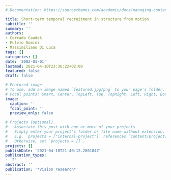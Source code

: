 ```yaml
---
# Documentation: https://sourcethemes.com/academic/docs/managing-content/

title: Short-term temporal recruitment in structure from motion
subtitle: ''
summary: ''
authors:
- Corrado Caudek
- Fulvio Domini
- Massimiliano Di Luca
tags: []
categories: []
date: '2002-01-01'
lastmod: 2021-04-10T23:36:22+02:00
featured: false
draft: false

# Featured image
# To use, add an image named `featured.jpg/png` to your page's folder.
# Focal points: Smart, Center, TopLeft, Top, TopRight, Left, Right, BottomLeft, Bottom, BottomRight.
image:
  caption: ''
  focal_point: ''
  preview_only: false

# Projects (optional).
#   Associate this post with one or more of your projects.
#   Simply enter your project's folder or file name without extension.
#   E.g. `projects = ["internal-project"]` references `content/project/deep-learning/index.md`.
#   Otherwise, set `projects = []`.
projects: []
publishDate: '2021-04-10T21:40:12.280184Z'
publication_types:
- '2'
abstract: ''
publication: '*Vision research*'
---
```

